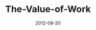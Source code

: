 ---
layout: music 
title: "The-Value-of-Work"
series: "How to Love Your Job"
date: 2012-08-20 
description: "Brian Tome talks about the value of work."
audio: "http://www.crossroads.net/players/media/hq/htlyj_01.mp3"
audio-duration: "44:53"
src: "http://www.crossroads.net/players/media/mediumHz/Work_190x110.jpg"
---